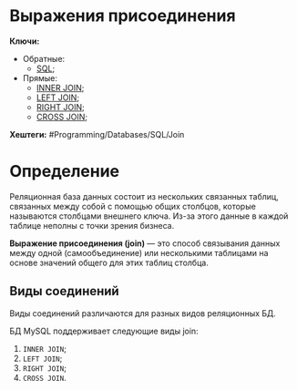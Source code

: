 
# Выражения присоединения

**Ключи:**
- Обратные:
	- [SQL](SQL);
- Прямые:
	- [INNER JOIN](inner-join);
	- [LEFT JOIN](left-join);
	- [RIGHT JOIN](right-join);
	- [CROSS JOIN](cross-join);

**Хештеги:** #Programming/Databases/SQL/Join

# Определение

Реляционная база данных состоит из нескольких связанных таблиц, связанных между собой с помощью общих столбцов, которые называются столбцами внешнего ключа. Из-за этого данные в каждой таблице неполны с точки зрения бизнеса.

**Выражение присоединения (join)** — это способ связывания данных между одной (самообъединение) или несколькими таблицами на основе значений общего для этих таблиц столбца.

## Виды соединений

Виды соединений различаются для разных видов реляционных БД.

БД MySQL поддерживает следующие виды join:
1) `INNER JOIN`;
2) `LEFT JOIN`;
3) `RIGHT JOIN`;
4) `CROSS JOIN`.
